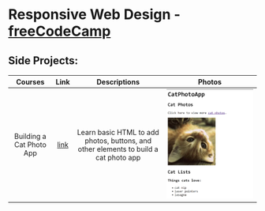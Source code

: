 # Responsive Web Design - [freeCodeCamp](https://www.freecodecamp.org/)

## Side Projects:
|Courses|Link|Descriptions|Photos
|:---:|:---:|:---:|:---:
|Building a Cat Photo App|[link]()|Learn basic HTML to add photos, buttons, and other elements to build a cat photo app|![img1](https://github.com/tramnhatquang/Responsive-Web-Design/blob/main/1.%20Building-a-cat-photo-app/images/1.png)

